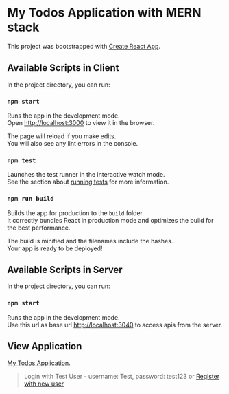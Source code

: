 # My Todos Application with MERN stack

This project was bootstrapped with [Create React App](https://github.com/facebook/create-react-app).

## Available Scripts in Client

In the project directory, you can run:

### `npm start`

Runs the app in the development mode.\
Open [http://localhost:3000](http://localhost:3000) to view it in the browser.

The page will reload if you make edits.\
You will also see any lint errors in the console.

### `npm test`

Launches the test runner in the interactive watch mode.\
See the section about [running tests](https://facebook.github.io/create-react-app/docs/running-tests) for more information.

### `npm run build`

Builds the app for production to the `build` folder.\
It correctly bundles React in production mode and optimizes the build for the best performance.

The build is minified and the filenames include the hashes.\
Your app is ready to be deployed!

## Available Scripts in Server

In the project directory, you can run:

### `npm start`

Runs the app in the development mode.\
Use this url as base url [http://localhost:3040](http://localhost:3040) to access apis from the server.

## View Application 

[My Todos Application](https://react-todos-app-theta.vercel.app/).
> Login with Test User - username: Test, password: test123
>  or [Register with new user](https://react-todos-app-theta.vercel.app/register)

